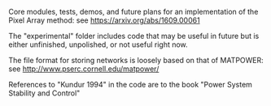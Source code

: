 Core modules, tests, demos, and future plans for an implementation of the Pixel Array method: see https://arxiv.org/abs/1609.00061

The "experimental" folder includes code that may be useful in future but is either unfinished, unpolished, or not useful right now.

The file format for storing networks is loosely based on that of MATPOWER: see http://www.pserc.cornell.edu/matpower/

References to "Kundur 1994" in the code are to the book "Power System Stability and Control"
